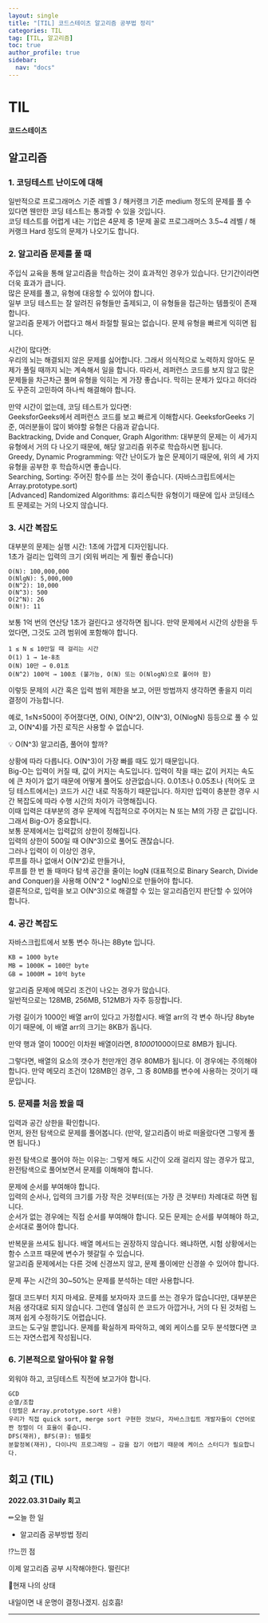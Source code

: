 ```yaml
---
layout: single
title: "[TIL] 코드스테이츠 알고리즘 공부법 정리"
categories: TIL
tag: [TIL, 알고리즘]
toc: true
author_profile: true
sidebar:
  nav: "docs"
---
```


# TIL

**코드스테이츠**

## 알고리즘

### 1. 코딩테스트 난이도에 대해

일반적으로 프로그래머스 기준 레벨 3 / 해커랭크 기준 medium 정도의 문제를 풀 수 있다면 웬만한 코딩 테스트는 통과할 수 있을 것입니다.  
코딩 테스트를 어렵게 내는 기업은 4문제 중 1문제 꼴로 프로그래머스 3.5~4 레벨 / 해커랭크 Hard 정도의 문제가 나오기도 합니다.

### 2. 알고리즘 문제를 풀 때

주입식 교육을 통해 알고리즘을 학습하는 것이 효과적인 경우가 있습니다. 단기간이라면 더욱 효과가 큽니다.  
많은 문제를 풀고, 유형에 대응할 수 있어야 합니다.  
일부 코딩 테스트는 잘 알려진 유형들만 출제되고, 이 유형들을 접근하는 템플릿이 존재합니다.  
알고리즘 문제가 어렵다고 해서 좌절할 필요는 없습니다. 문제 유형을 빠르게 익히면 됩니다.

시간이 많다면:  
우리의 뇌는 해결되지 않은 문제를 싫어합니다. 그래서 의식적으로 노력하지 않아도 문제가 풀릴 때까지 뇌는 계속해서 일을 합니다. 따라서, 레퍼런스 코드를 보지 않고 많은 문제들을 차근차근 풀며 유형을 익히는 게 가장 좋습니다. 막히는 문제가 있다고 하더라도 꾸준히 고민하여 하나씩 해결해야 합니다.

만약 시간이 없는데, 코딩 테스트가 있다면:  
GeeksforGeeks에서 레퍼런스 코드를 보고 빠르게 이해합시다.
GeeksforGeeks 기준, 여러분들이 많이 봐야할 유형은 다음과 같습니다.  
Backtracking, Dvide and Conquer, Graph Algorithm: 대부분의 문제는 이 세가지 유형에서 거의 다 나오기 때문에, 해당 알고리즘 위주로 학습하시면 됩니다.  
Greedy, Dynamic Programming: 약간 난이도가 높은 문제이기 때문에, 위의 세 가지 유형을 공부한 후 학습하시면 좋습니다.  
Searching, Sorting: 주어진 함수를 쓰는 것이 좋습니다. (자바스크립트에서는 Array.prototype.sort)  
[Advanced] Randomized Algorithms: 휴리스틱한 유형이기 때문에 입사 코딩테스트 문제로는 거의 나오지 않습니다.

### 3. 시간 복잡도

대부분의 문제는 실행 시간: 1초에 가깝게 디자인됩니다.  
1초가 걸리는 입력의 크기 (외워 버리는 게 훨씬 좋습니다)

```
O(N): 100,000,000
O(NlgN): 5,000,000
O(N^2): 10,000
O(N^3): 500
O(2^N): 26
O(N!): 11
```

보통 1억 번의 연산당 1초가 걸린다고 생각하면 됩니다. 만약 문제에서 시간의 상한을 두었다면, 그것도 고려 범위에 포함해야 합니다.

```
1 ≤ N ≤ 10만일 때 걸리는 시간
O(1) 1 → 1e-8초
O(N) 10만 → 0.01초
O(N^2) 100억 → 100초 (불가능, O(N) 또는 O(NlogN)으로 풀어야 함)
```

이렇듯 문제의 시간 혹은 입력 범위 제한을 보고, 어떤 방법까지 생각하면 좋을지 미리 결정이 가능합니다.

예로, 1≤N≤500이 주어졌다면, O(N), O(N^2), O(N^3), O(NlogN) 등등으로 풀 수 있고, O(N^4)를 가진 로직은 사용할 수 없습니다.

💡 O(N^3) 알고리즘, 풀어야 할까?

상황에 따라 다릅니다. O(N^3)이 가장 빠를 때도 있기 때문입니다.  
Big-O는 입력이 커질 때, 값이 커지는 속도입니다. 입력이 작을 때는 값이 커지는 속도에 큰 차이가 없기 때문에 어떻게 풀어도 상관없습니다. 0.01초나 0.05초나 (적어도 코딩 테스트에서는) 코드가 시간 내로 작동하기 때문입니다. 하지만 입력이 충분한 경우 시간 복잡도에 따라 수행 시간의 차이가 극명해집니다.  
이때 입력은 대부분의 경우 문제에 직접적으로 주어지는 N 또는 M의 가장 큰 값입니다. 그래서 Big-O가 중요합니다.  
보통 문제에서는 입력값의 상한이 정해집니다.  
입력의 상한이 500일 때 O(N^3)으로 풀어도 괜찮습니다.  
그러나 입력이 이 이상인 경우,  
루프를 하나 없애서 O(N^2)로 만들거나,  
루프를 한 번 돌 때마다 탐색 공간을 줄이는 logN (대표적으로 Binary Search, Divide and Conquer)을 사용해 O(N^2 \* logN)으로 만들어야 합니다.  
결론적으로, 입력을 보고 O(N^3)으로 해결할 수 있는 알고리즘인지 판단할 수 있어야 합니다.

### 4. 공간 복잡도

자바스크립트에서 보통 변수 하나는 8Byte 입니다.

```
KB = 1000 byte
MB = 1000K = 100만 byte
GB = 1000M = 10억 byte
```

알고리즘 문제에 메모리 조건이 나오는 경우가 많습니다.  
일반적으로는 128MB, 256MB, 512MB가 자주 등장합니다.

가령 길이가 1000인 배열 arr이 있다고 가정합시다. 배열 arr의 각 변수 하나당 8byte이기 때문에, 이 배열 arr의 크기는 8KB가 돕니다.

만약 행과 열이 1000인 이차원 배열이라면, 8*1000*1000이므로 8MB가 됩니다.

그렇다면, 배열의 요소의 갯수가 천만개인 경우 80MB가 됩니다. 이 경우에는 주의해야 합니다. 만약 메모리 조건이 128MB인 경우, 그 중 80MB를 변수에 사용하는 것이기 때문입니다.

### 5. 문제를 처음 봤을 때

입력과 공간 상한을 확인합니다.  
먼저, 완전 탐색으로 문제를 풀어봅니다. (만약, 알고리즘이 바로 떠올랐다면 그렇게 풀면 됩니다.)

완전 탐색으로 풀어야 하는 이유는: 그렇게 해도 시간이 오래 걸리지 않는 경우가 많고, 완전탐색으로 풀어보면서 문제를 이해해야 합니다.

문제에 순서를 부여해야 합니다.  
입력의 순서나, 입력의 크기를 가장 작은 것부터(또는 가장 큰 것부터) 차례대로 하면 됩니다.  
순서가 없는 경우에는 직접 순서를 부여해야 합니다. 모든 문제는 순서를 부여해야 하고, 순서대로 풀어야 합니다.

반복문을 쓰셔도 됩니다. 배열 메서드는 권장하지 않습니다. 왜냐하면, 시험 상황에서는 함수 스코프 때문에 변수가 헷갈릴 수 있습니다.  
알고리즘 문제에서는 다른 것에 신경쓰지 않고, 문제 풀이에만 신경쓸 수 있어야 합니다.

문제 푸는 시간의 30~50%는 문제를 분석하는 데만 사용합니다.

절대 코드부터 치지 마세요. 문제를 보자마자 코드를 쓰는 경우가 많습니다만, 대부분은 처음 생각대로 되지 않습니다. 그런데 열심히 쓴 코드가 아깝거나, 거의 다 된 것처럼 느껴져 쉽게 수정하기도 어렵습니다.  
코드는 도구일 뿐입니다. 문제를 확실하게 파악하고, 예외 케이스를 모두 분석했다면 코드는 자연스럽게 작성됩니다.

### 6. 기본적으로 알아둬야 할 유형

외워야 하고, 코딩테스트 직전에 보고가야 합니다.

```
GCD
순열/조합
(정렬은 Array.prototype.sort 사용)
우리가 직접 quick sort, merge sort 구현한 것보다, 자바스크립트 개발자들이 C언어로 짠 정렬이 더 효율이 좋습니다.
DFS(재귀), BFS(큐): 템플릿
분할정복(재귀), 다이나믹 프로그래밍 ⇒ 감을 잡기 어렵기 때문에 케이스 스터디가 필요합니다.
```

## 회고 (TIL)

**2022.03.31 Daily 회고**

✏오늘 한 일

- 알고리즘 공부방법 정리

⁉느낀 점

이제 알고리즘 공부 시작해야한다. 떨린다!

🎃현재 나의 상태

내일이면 내 운명이 결정나겠지. 심호흡!

<hr>
